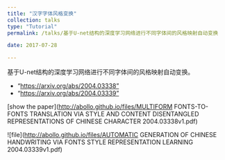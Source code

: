 ```yaml
---
title: "汉字字体风格变换"
collection: talks
type: "Tutorial"
permalink: /talks/基于U-net结构的深度学习网络进行不同字体间的风格映射自动变换

date: 2017-07-28

---
```


基于U-net结构的深度学习网络进行不同字体间的风格映射自动变换。

* “https://arxiv.org/abs/2004.03338”
* “https://arxiv.org/abs/2004.03339”

[show the paper](http://abollo.github.io/files/MULTIFORM FONTS-TO-FONTS TRANSLATION VIA STYLE AND CONTENT DISENTANGLED REPRESENTATIONS OF CHINESE CHARACTER 2004.03338v1.pdf)

![file](http://abollo.github.io/files/AUTOMATIC GENERATION OF CHINESE HANDWRITING VIA FONTS STYLE REPRESENTATION LEARNING 2004.03339v1.pdf)
